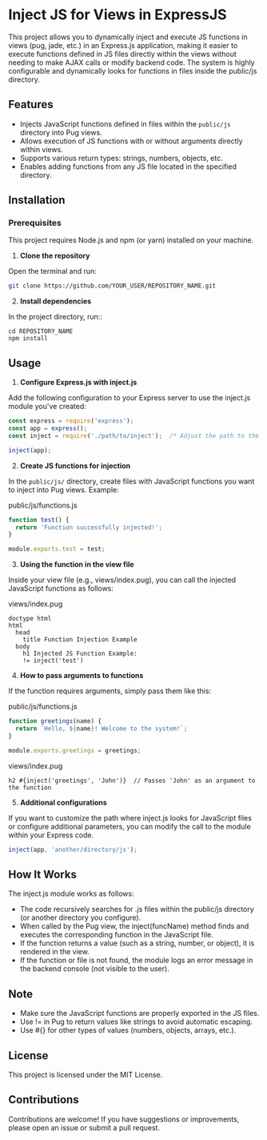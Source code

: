 # Inject JS for Views in ExpressJS

This project allows you to dynamically inject and execute JS functions in views (pug, jade, etc.) in an Express.js application, making it easier to execute functions defined in JS files directly within the views without needing to make AJAX calls or modify backend code. The system is highly configurable and dynamically looks for functions in files inside the public/js directory.

## Features

- Injects JavaScript functions defined in files within the `public/js` directory into Pug views.
- Allows execution of JS functions with or without arguments directly within views.
- Supports various return types: strings, numbers, objects, etc.
- Enables adding functions from any JS file located in the specified directory.

## Installation

### Prerequisites

This project requires Node.js and npm (or yarn) installed on your machine.

1. **Clone the repository**

Open the terminal and run:

```bash
git clone https://github.com/YOUR_USER/REPOSITORY_NAME.git
```

2. **Install dependencies**

In the project directory, run::

```
cd REPOSITORY_NAME
npm install
```

## Usage

1. **Configure Express.js with inject.js**

Add the following configuration to your Express server to use the inject.js module you've created:

```javascript
const express = require('express');
const app = express();
const inject = require('./path/to/inject');  /* Adjust the path to the inject.js file */

inject(app);
```

2. **Create JS functions for injection**

In the `public/js/` directory, create files with JavaScript functions you want to inject into Pug views. Example:

public/js/functions.js

```javascript
function test() {
  return 'Function successfully injected!';
}

module.exports.test = test;
```

3. **Using the function in the view file**

Inside your view file (e.g., views/index.pug), you can call the injected JavaScript functions as follows:

views/index.pug

```pug
doctype html
html
  head
    title Function Injection Example
  body
    h1 Injected JS Function Example:
    != inject('test')
```

4. **How to pass arguments to functions**

If the function requires arguments, simply pass them like this:

public/js/functions.js

```javascript
function greetings(name) {
  return `Hello, ${name}! Welcome to the system!`;
}

module.exports.greetings = greetings;
```

views/index.pug
```pug
h2 #{inject('greetings', 'John')}  // Passes 'John' as an argument to the function
```

5. **Additional configurations**

If you want to customize the path where inject.js looks for JavaScript files or configure additional parameters, you can modify the call to the module within your Express code.

```javascript
inject(app, 'another/directory/js');
```

## How It Works

The inject.js module works as follows:

- The code recursively searches for .js files within the public/js directory (or another directory you configure).
- When called by the Pug view, the inject(funcName) method finds and executes the corresponding function in the JavaScript file.
- If the function returns a value (such as a string, number, or object), it is rendered in the view.
- If the function or file is not found, the module logs an error message in the backend console (not visible to the user).

## Note

- Make sure the JavaScript functions are properly exported in the JS files.
- Use != in Pug to return values like strings to avoid automatic escaping.
- Use #{} for other types of values (numbers, objects, arrays, etc.).

## License

This project is licensed under the MIT License.

## Contributions

Contributions are welcome! If you have suggestions or improvements, please open an issue or submit a pull request.